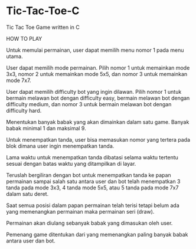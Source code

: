 # Tic-Tac-Toe-C
Tic Tac Toe Game written in C

HOW TO PLAY

Untuk memulai permainan, user dapat memilih menu nomor 1 pada menu utama. 

User dapat memilih mode permainan. Pilih nomor 1 untuk memainkan mode 3x3, nomor 2 untuk memainkan mode 5x5, dan nomor 3 untuk memainkan mode 7x7. 

User dapat memilih difficulty bot yang ingin dilawan. Pilih nomor 1 untuk bermain melawan bot dengan difficulty easy, bermain melawan bot dengan difficulty medium, dan nomor 3 untuk bermain melawan bot dengan difficulty hard. 

Menentukan banyak babak yang akan dimainkan dalam satu game. Banyak babak minimal 1 dan maksimal 9. 

Untuk menempatkan tanda, user bisa memasukan nomor yang tertera pada blok dimana user ingin menempatkan tanda.  

Lama waktu untuk menempatkan tanda dibatasi selama waktu tertentu sesuai dengan batas waktu yang ditampilkan di layar. 

Teruslah bergiliran dengan bot untuk menempatkan tanda ke papan permainan sampai salah satu antara user dan bot telah menempatkan 3 tanda pada mode 3x3, 4 tanda mode 5x5, atau 5 tanda pada mode 7x7 dalam satu deret. 

Saat semua posisi dalam papan permainan telah terisi tetapi belum ada yang memenangkan permainan maka permainan seri (draw). 

Permainan akan diulang sebanyak babak yang dimasukan oleh user. 

Pemenang game ditentukan dari yang memenangkan paling banyak babak antara user dan bot. 
